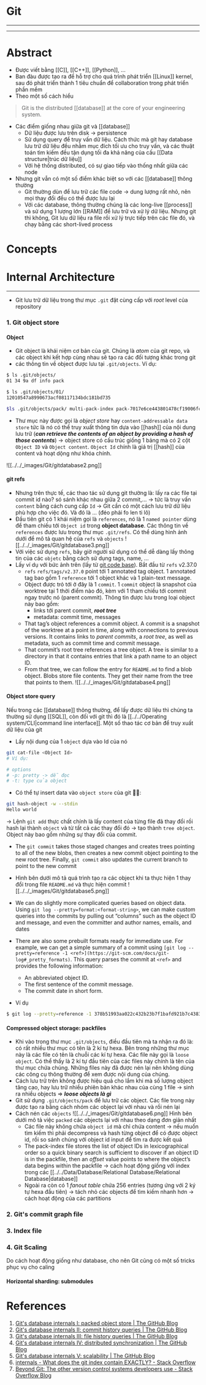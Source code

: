 # Git
---
---

# Abstract
- Được viết bằng [[C]], [[C++]], [[Python]], ...
- Ban đàu được tạo ra để hỗ trợ cho quá trình phát triển [[Linux]] kernel, sau đó phát triển thành 1 tiêu chuẩn để collaboration trong phát triển phần mềm
- Theo một số cách hiểu

> Git is the distributed [[database]] at the core of your engineering system.

- Các điểm giống nhau giữa git và [[database]]
	- Dữ liệu được lưu trên disk -> persistence
	- Sử dụng query để truy vấn dữ liệu. Cách thức mà git hay database lưu trữ dữ liệu đều nhằm mục đích tối ưu cho truy vấn, và các thuật toán tìm kiếm đều tận dụng tối đa khả năng của cấu [[Data structure|trúc dữ liệu]]
	- Với hệ thống distributed, có sự giao tiếp vào thống nhất giữa các node
- Nhưng git vẫn có một số điểm khác biệt so với các [[database]] thông thường
	- Git thường dùn để lưu trữ các file code -> dung lượng rất nhỏ, nên mọi thay đổi đều có thể được lưu lại 
	- Với các database, thông thường chúng là các long-live [[process]] và sử dụng 1 lượng lớn [[RAM]] để lưu trữ và xử lý dữ liệu. Nhưng git thì không, Git lưu dữ liệu ra file rồi xử lý trực tiếp trên các file đó, và chạy bằng các short-lived process
# Concepts

# Internal Architecture
---

- Git lưu trữ dữ liệu trong thư mục `.git` đặt cùng cấp với _root_ level của repository

### 1. Git object store
#### Object
- Git object là khái niệm cơ bản của git. Chúng là _atom_ của git repo, và các object khi kết hợp cùng nhau sẽ tạo ra các đối tượng khác trong git
- các thông tin về object được lưu tại `.git/objects`. Ví dụ:
``` bash
$ ls .git/objects/ 
01 34 9a df info pack 

$ ls .git/objects/01/ 
12010547a8990673acf08117134bdc181bd735 

$ls .git/objects/pack/ multi-pack-index pack-7017e6ce443801478cf19006fc5499ba1c4d2960.idx pack-7017e6ce443801478cf19006fc5499ba1c4d2960.pack pack-9f9258a8ffe4187f08a93bcba47784e07985d999.idx pack-9f9258a8ffe4187f08a93bcba47784e07985d999.pack
```

- Thư mục này được gọi là _object store_ hay `content-addressable data store` tức là nó có thể truy xuất thông tin dựa vào [[hash]] của nội dung lưu trữ (***can retrieve the contents of an object by providing a hash of those contents***) -> object store có cấu trúc giống 1 bảng mà có 2 cột `Object ID` và `Object content`. `Object Id` chính là  giá trị [[hash]] của content và hoạt dộng như khóa chính.

![[../../_images/Git/gitdatabase2.png]]


#### git refs
- Nhưng trên thực tế, các thao tác sử dụng git thường là: lấy ra các file tại commit id nào? só sánh khác nhau giữa 2 commit,... -> tức là truy vấn `content` bằng cách cung cấp `Id` -> Git cần có một cách lưu trữ dữ liệu phù hợp cho việc đó. Và đó là ... (đéo phải fo len ti lô)
- Đầu tiên git có 1 khái niệm gọi là `references`, nó là 1 `named pointer` dùng để tham chiếu tới `Object id` trong __object database__. Các thông tin về `references` được lưu trong thư mục `.git/refs`. Có thể dùng hình ảnh dưới để mô tả quan hệ của `refs` và `objects`
![[../../_images/Git/gitdatabase3.png]]
- Với việc sử dụng `refs`, bây giờ người sử dụng có thể dễ dàng lấy thông tin của các `objetc` bằng cách sử dụng tags, name, ...
- Lấy ví dụ với bức ảnh trên (lấy từ [git code base](https://github.com/git/git)). Bắt đầu từ `refs` v2.37.0
	- `refs` `refs/tags/v2.37.0` point tới 1 annotated tag object. 1 annotated tag bao gồm 1 `reference` tới 1 object khác và 1 plain-text message.
	- Object được trỏ tới ở đây là 1 `commit`. 1 `commit` object là snapshot của worktree tại 1 thời điểm nào đó, kèm với 1 tham chiếu tới commit ngay trước nó (parent commit). Thông tin được lưu trong loại object này bao gồm:
		- links tới parent commit, ___root tree___
		- metadata: commit time, messages
	- That tag’s object references a commit object. A commit is a snapshot of the worktree at a point in time, along with connections to previous versions. It contains links to _parent commits_, a _root tree_, as well as metadata, such as commit time and commit message.
	-   That commit’s root tree references a tree object. A tree is similar to a directory in that it contains entries that link a path name to an object ID.
	-   From that tree, we can follow the entry for `README.md` to find a blob object. Blobs store file contents. They get their name from the tree that points to them.
![[../../_images/Git/gitdatabase4.png]]

#### Object store query

Nếu trong các [[database]] thông thường, để lấy được dữ liệu thì chúng ta thường sử dụng [[SQL]], còn đối với git thì đó là [[../../Operating system/CLI|command line interface]].
Một số thao tác cơ bản để truy xuất dữ liệu của git
- Lấy nội dung của 1 `object` dựa vào Id của nó
``` bash
git cat-file <Object Id>
# Ví dụ:

# options
# -p: pretty -> dễ đọc
# -t: type của object
```

- Có thể tự insert data vào `object store` của git 🤔🤔:
```bash
git hash-object -w --stdin
Hello world
```
-> Lệnh `git add` thực chất chính là lấy content của từng file đã thay đổi rồi hash lại thành `object` và từ tất cả các thay đổi đó -> tạo thành `tree object`. Object này bao gồm những sự thay đổi của commit.
- The `git commit` takes those staged changes and creates trees pointing to all of the new blobs, then creates a new commit object pointing to the new root tree. Finally, `git commit` also updates the current branch to point to the new commit
- Hình bên dưới mô tả quá trình tạo ra các object khi ta thực hiện 1 thay đổi trong file `README.md` và thực hiện commit
![[../../_images/Git/gitdatabase5.png]]
- We can do slightly more complicated queries based on object data. Using `git log --pretty=format:<format-string>`, we can make custom queries into the commits by pulling out “columns” such as the object ID and message, and even the committer and author names, emails, and dates
- There are also some prebuilt formats ready for immediate use. For example, we can get a simple summary of a commit using `[git log --pretty=reference -1 <ref>](https://git-scm.com/docs/git-log#_pretty_formats)`. This query parses the commit at `<ref>` and provides the following information:

	- An abbreviated object ID.
	- The first sentence of the commit message.
	- The commit date in short form.
- Ví dụ
```bash
$ git log --pretty=reference -1 378b51993aa022c432b23b7f1bafd921b7c43835 378b51993aa0 (gc: simplify --cruft description, 2022-06-19)
```

#### Compressed object storage: packfiles
- Khi vào trong thư mục `.git/objects`, điều đầu tiên mà ta nhận ra đó là: có rất nhiều thư mục có tên là 2 kí tự hexa. Bên trong những thư mục này là các file có tên là chuỗi các kí tự hexa. Các file này gọi là `loose object`. Có thể thấy là 2 kí tự đầu tiên của các files này chính là tên của thư mục chứa chúng. Những files này đã được nén lại nên không dùng các công cụ thông thường để xem được nội dung của chúng.
- Cách lưu trữ trên không được hiệu quả cho lắm khi mà số lượng object tăng cao, hay lưu trữ nhiều phiên bản khác nhau của cùng 1 file -> sinh ra nhiều objects => ___loose objects là gì___
- Git sử dụng `.git/objects/pack` để lưu trữ các object. Các file trong này được tạo ra bằng cách nhóm các object lại với nhau và rồi nén lại
- Cách nén các `objects`
![[../../_images/Git/gitdatabase6.png]]
Hình bên dưới mô tả việc `packed` các objects lại với nhau theo dạng đơn giản nhất
	- Các file này không chứa `object id` mà chỉ chứa content -> nếu muốn tìm kiếm thì phải decompress và hash từng object để có được object id, rồi so sánh chúng với object id input để tìm ra được kết quả
	- The pack-index file stores the list of object IDs in lexicographical order so a quick binary search is sufficient to discover if an object ID is in the packfile, then an _offset_ value points to where the object’s data begins within the packfile -> cách hoạt động giống với index trong các [[../../Data/Database/Relational Database/Relational Database|database]] 
	- Ngoài ra còn có 1 _fanout table_ chứa 256 entries (tương ứng với 2 ký tự hexa đầu tiên) -> tách nhỏ các objects để tìm kiếm nhanh hơn -> cách hoạt động của các partitions

### 2. Git's commit graph file
### 3. Index file
### 4. Git Scaling
Do cách hoạt động giống như database, cho nên Git cũng có một số tricks phục vụ cho caling
#### Horizontal sharding: submodules
# References
1. [Git's database internals I: packed object store | The GitHub Blog](https://github.blog/2022-08-29-gits-database-internals-i-packed-object-store/)
2. [Git's database internals II: commit history queries | The GitHub Blog](https://github.blog/2022-08-30-gits-database-internals-ii-commit-history-queries/)
3. [Git's database internals III: file history queries | The GitHub Blog](https://github.blog/2022-08-31-gits-database-internals-iii-file-history-queries/)
4. [Git's database internals IV: distributed synchronization | The GitHub Blog](https://github.blog/2022-09-01-gits-database-internals-iv-distributed-synchronization/)
5. [Git's database internals V: scalability | The GitHub Blog](https://github.blog/2022-09-02-gits-database-internals-v-scalability/)
6. [internals - What does the git index contain EXACTLY? - Stack Overflow](https://stackoverflow.com/questions/4084921/what-does-the-git-index-contain-exactly)
7. [Beyond Git: The other version control systems developers use - Stack Overflow Blog](https://stackoverflow.blog/2023/01/09/beyond-git-the-other-version-control-systems-developers-use/)